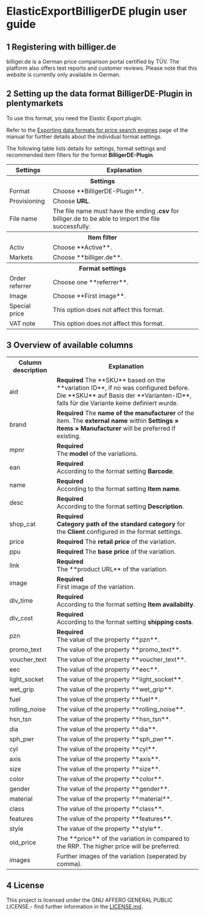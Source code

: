 
# ElasticExportBilligerDE plugin user guide
<div class="container-toc"></div>

## 1 Registering with billiger.de
billiger.de is a German price comparison portal certified by TÜV. The platform also offers test reports and customer reviews. Please note that this website is currently only available in German.

## 2 Setting up the data format BilligerDE-Plugin in plentymarkets
To use this format, you need the Elastic Export plugin.

Refer to the [Exporting data formats for price search engines](https://knowledge.plentymarkets.com/en/basics/data-exchange/exporting-data#30) page of the manual for further details about the individual format settings.

The following table lists details for settings, format settings and recommended item filters for the format **BilligerDE-Plugin**.
<table>
    <tr>
        <th>
            Settings
        </th>
        <th>
            Explanation
        </th>
    </tr>
    <tr>
        <th colspan="2">
            Settings
        </th>
    </tr>
    <tr>
        <td>
            Format
        </td>
        <td>
            Choose **BilligerDE-Plugin**.
        </td>        
    </tr>
    <tr>
        <td>
            Provisioning
        </td>
        <td>
            Choose <b>URL</b>.
        </td>        
    </tr>
    <tr>
        <td>
            File name
        </td>
        <td>
            The file name must have the ending <b>.csv</b> for billiger.de to be able to import the file successfully.
        </td>        
    </tr>
    <tr>
        <th colspan="2">
            Item filter
        </th>
    </tr>
    <tr>
        <td>
            Activ
        </td>
        <td>
            Choose **Active**.
        </td>        
    </tr>
    <tr>
        <td>
            Markets
        </td>
        <td>
            Choose **billiger.de**.
        </td>        
    </tr>
    <tr>
        <th colspan="2">
            Format settings
        </th>
    </tr>
    <tr>
		<td>
			Order referrer
		</td>
		<td>
			Choose one **referrer**.
		</td>
	</tr>
    <tr>
        <td>
            Image
        </td>
        <td>
            Choose **First image**.
        </td>        
    </tr>
    <tr>
		<td>
			Special price
		</td>
		<td>
			This option does not affect this format.
		</td>        
	</tr>
    <tr>
        <td>
            VAT note
        </td>
        <td>
            This option does not affect this format.
        </td>        
    </tr>
</table>

## 3 Overview of available columns
<table>
    <tr>
        <th>
            Column description
        </th>
        <th>
            Explanation
        </th>
    </tr>
    <tr>
        <td>
            aid
        </td>
        <td>
            <b>Required</b>
            The **SKU** based on the **variation ID**, if no was configured before.
            Die **SKU** auf Basis der **Varianten-ID**, falls für die Variante keine definiert wurde.
        </td>        
    </tr>
    <tr>
        <td>
            brand
        </td>
        <td>
            <b>Required</b>
            The <b>name of the manufacturer</b> of the item. The <b>external name</b> within <b>Settings » Items » Manufacturer</b> will be preferred if existing.
        </td>        
    </tr>
    <tr>
        <td>
            mpnr
        </td>
        <td>
            <b>Required</b><br>
            The <b>model</b> of the variations.
        </td>        
    </tr>
    <tr>
        <td>
            ean
        </td>
        <td>
            <b>Required</b><br>
            According to the format setting <b>Barcode</b>.
        </td>        
    </tr>
    <tr>
        <td>
            name
        </td>
        <td>
            <b>Required</b><br>
            According to the format setting <b>Item name</b>.
        </td>        
    </tr>
    <tr>
        <td>
            desc
        </td>
        <td>
            <b>Required</b><br>
            According to the format setting <b>Description</b>.
        </td>        
    </tr>
    <tr>
        <td>
            shop_cat
        </td>
        <td>
            <b>Required</b><br>
            <b>Category path of the standard category</b> for the <b>Client</b> configured in the format settings.
        </td>        
    </tr>
    <tr>
        <td>
            price
        </td>
        <td>
            <b>Required</b>
            The <b>retail price</b> of the variation.
        </td>        
    </tr>
    <tr>
        <td>
            ppu
        </td>
        <td>
            <b>Required</b>
            The <b>base price</b> of the variation.
        </td>        
    </tr>
    <tr>
        <td>
            link
        </td>
        <td>
        	<b>Required</b><br>
            The **product URL** of the variation.
        </td>        
    </tr>
    <tr>
        <td>
            image
        </td>
        <td>
            <b>Required</b><br>
            First image of the variation.
        </td>        
    </tr>
    <tr>
        <td>
            dlv_time
        </td>
        <td>
            <b>Required</b><br>
            According to the format setting <b>Item availabilty</b>.
        </td>        
    </tr>
    <tr>
        <td>
            dlv_cost
        </td>
        <td>
        	<b>Required</b><br>
            According to the format setting <b>shipping costs</b>.
        </td>        
    </tr>
    <tr>
        <td>
            pzn
        </td>
        <td>
        	<b>Required</b><br>
            The value of the property **pzn**.
        </td>        
    </tr>
    <tr>
        <td>
            promo_text
        </td>
        <td>
        	The value of the property **promo_text**.
        </td>        
    </tr>
    <tr>
        <td>
            voucher_text
        </td>
        <td>
        	The value of the property **voucher_text**.
        </td>        
    </tr>
    <tr>
        <td>
            eec
        </td>
        <td>
        	The value of the property **eec**.
        </td>        
    </tr>
    <tr>
        <td>
            light_socket
        </td>
        <td>
        	The value of the property **light_socket**.
        </td>        
    </tr>
    <tr>
        <td>
            wet_grip
        </td>
        <td>
        	The value of the property **wet_grip**.
        </td>        
    </tr>
    <tr>
        <td>
            fuel
        </td>
        <td>
        	The value of the property **fuel**.
        </td>        
    </tr>
    <tr>
        <td>
            rolling_noise
        </td>
        <td>
        	The value of the property **rolling_noise**.
        </td>        
    </tr>
    <tr>
        <td>
            hsn_tsn
        </td>
        <td>
        	The value of the property **hsn_tsn**.
        </td>        
    </tr>
    <tr>
        <td>
            dia
        </td>
        <td>
        	The value of the property **dia**.
        </td>        
    </tr>
    <tr>
        <td>
            sph_pwr
        </td>
        <td>
        	The value of the property **sph_pwr**.
        </td>        
    </tr>
    <tr>
        <td>
            cyl
        </td>
        <td>
        	The value of the property **cyl**.
        </td>        
    </tr>
    <tr>
        <td>
            axis
        </td>
        <td>
        	The value of the property **axis**.
        </td>        
    </tr>
    <tr>
        <td>
            size
        </td>
        <td>
        	The value of the property **size**.
        </td>        
    </tr>
    <tr>
        <td>
            color
        </td>
        <td>
        	The value of the property **color**.
        </td>        
    </tr>
    <tr>
        <td>
            gender
        </td>
        <td>
        	The value of the property **gender**.
        </td>        
    </tr>
    <tr>
        <td>
            material
        </td>
        <td>
        	The value of the property **material**.
        </td>        
    </tr>
    <tr>
        <td>
            class
        </td>
        <td>
        	The value of the property **class**.
        </td>        
    </tr>
    <tr>
		<td>
			features
		</td>
		<td>
			The value of the property **features**.
		</td>        
	</tr>
	<tr>
		<td>
			style
		</td>
		<td>
			The value of the property **style**.
		</td>        
	</tr>
	<tr>
    	<td>
    		old_price
    	</td>
    	<td>
    		The **price** of the variation in compared to the RRP. The higher price will be preferred.
    	</td>        
    </tr>
    <tr>
    	<td>
    		images
    	</td>
    	<td>
    		Further images of the variation (seperated by comma). 
    	</td>        
    </tr>        
</table>

## 4 License
This project is licensed under the GNU AFFERO GENERAL PUBLIC LICENSE.- find further information in the [LICENSE.md](https://github.com/plentymarkets/plugin-elastic-export-billiger-de/blob/master/LICENSE.md).